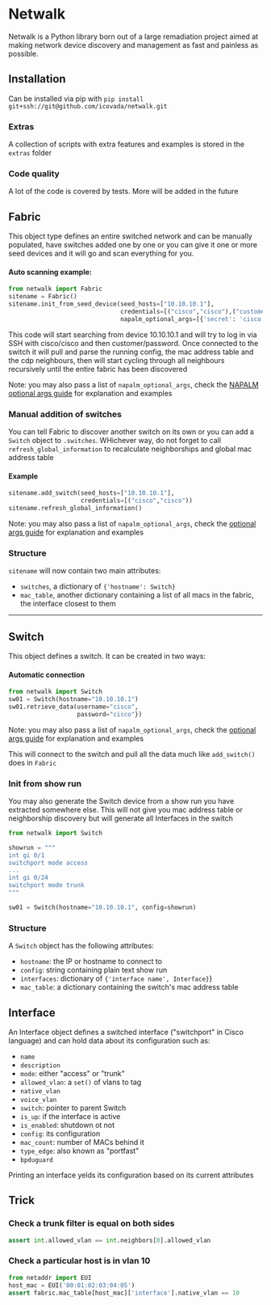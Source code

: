 # Netwalk

Netwalk is a Python library born out of a large remadiation project aimed at making network device discovery and management as fast and painless as possible.

## Installation
Can be installed via pip with `pip install git+ssh://git@github.com/icovada/netwalk.git`

### Extras
A collection of scripts with extra features and examples is stored in the `extras` folder

### Code quality
A lot of the code is covered by tests. More will be added in the future

## Fabric

This object type defines an entire switched network and can be manually populated, have switches added one by one or you can give it one or more seed devices and it will go and scan everything for you.

#### Auto scanning example:
```python
from netwalk import Fabric
sitename = Fabric()
sitename.init_from_seed_device(seed_hosts=["10.10.10.1"],
                               credentials=[("cisco","cisco"),("customer","password")]
                               napalm_optional_args=[{'secret': 'cisco'}, {'transport': 'telnet'}])
```

This code will start searching from device 10.10.10.1 and will try to log in via SSH with cisco/cisco and then customer/password.
Once connected to the switch it will pull and parse the running config, the mac address table and the cdp neighbours, then will start cycling through all neighbours recursively until the entire fabric has been discovered

Note: you may also pass a list of `napalm_optional_args`, check the [NAPALM optional args guide](https://napalm.readthedocs.io/en/latest/support/#optional-arguments) for explanation and examples

### Manual addition of switches
You can tell Fabric to discover another switch on its own or you can add a `Switch` object to `.switches`. WHichever way, do not forget to call `refresh_global_information` to recalculate neighborships and global mac address table

#### Example

```python
sitename.add_switch(seed_hosts=["10.10.10.1"],
                    credentials=[("cisco","cisco"))
sitename.refresh_global_information()
```
Note: you may also pass a list of `napalm_optional_args`, check the [optional args guide](docs/napalm_optional_args_guide.md) for explanation and examples
### Structure

`sitename` will now contain two main attributes:
* `switches`, a dictionary of `{'hostname': Switch}`
* `mac_table`, another dictionary containing a list of all macs in the fabric, the interface closest to them


--------------

## Switch
This object defines a switch. It can be created in two ways:

#### Automatic connection
``` python
from netwalk import Switch
sw01 = Switch(hostname="10.10.10.1")
sw01.retrieve_data(username="cisco",
                   password="cisco"})
```
Note: you may also pass a list of `napalm_optional_args`, check the [optional args guide](docs/napalm_optional_args_guide.md) for explanation and examples

This will connect to the switch and pull all the data much like `add_switch()` does in `Fabric`

### Init from show run
You may also generate the Switch device from a show run you have extracted somewhere else. This will not give you mac address table or neighborship discovery but will generate all Interfaces in the switch

``` python
from netwalk import Switch

showrun = """
int gi 0/1
switchport mode access
...
int gi 0/24
switchport mode trunk
"""

sw01 = Switch(hostname="10.10.10.1", config=showrun)
```

### Structure
A `Switch` object has the following attributes:
* `hostname`: the IP or hostname to connect to
* `config`: string containing plain text show run
* `interfaces`: dictionary of `{'interface name', Interface}`}
* `mac_table`: a dictionary containing the switch's mac address table 


## Interface
An Interface object defines a switched interface ("switchport" in Cisco language) and can hold data about its configuration such as:

 * `name`
 * `description`
 * `mode`: either "access" or "trunk"
 * `allowed_vlan`: a `set()` of vlans to tag
 * `native_vlan`
 * `voice_vlan`
 * `switch`: pointer to parent Switch
 * `is_up`: if the interface is active 
 * `is_enabled`: shutdown ot not
 * `config`: its configuration
 * `mac_count`: number of MACs behind it
 * `type_edge`: also known as "portfast"
 * `bpduguard`

Printing an interface yelds its configuration based on its current attributes

## Trick

### Check a trunk filter is equal on both sides
```python
assert int.allowed_vlan == int.neighbors[0].allowed_vlan
```

### Check a particular host is in vlan 10
```python
from netaddr import EUI
host_mac = EUI('00:01:02:03:04:05')
assert fabric.mac_table[host_mac]['interface'].native_vlan == 10
```